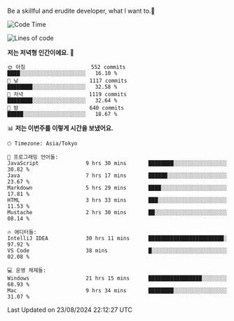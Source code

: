 Be a skillful and erudite developer, what I want to.👶

<!--START_SECTION:waka-->
![Code Time](http://img.shields.io/badge/Code%20Time-1%2C198%20hrs%202%20mins-blue)

![Lines of code](https://img.shields.io/badge/%EC%A0%80%EB%8A%94%20%EC%97%AC%ED%83%9C%EA%B9%8C%EC%A7%80%20-2.7%20million%20%EC%A4%84%EC%9D%98%20%EC%BD%94%EB%93%9C%EB%A5%BC%20%EC%9E%91%EC%84%B1%ED%96%88%EC%96%B4%EC%9A%94.-blue)

**저는 저녁형 인간이에요. 🦉** 

```text
🌞 아침                     552 commits         ████░░░░░░░░░░░░░░░░░░░░░   16.10 % 
🌆 낮　                     1117 commits        ████████░░░░░░░░░░░░░░░░░   32.58 % 
🌃 저녁                     1119 commits        ████████░░░░░░░░░░░░░░░░░   32.64 % 
🌙 밤　                     640 commits         █████░░░░░░░░░░░░░░░░░░░░   18.67 % 
```


📊 **저는 이번주를 이렇게 시간을 보냈어요.** 

```text
🕑︎ Timezone: Asia/Tokyo

💬 프로그래밍 언어들: 
JavaScript               9 hrs 30 mins       ████████░░░░░░░░░░░░░░░░░   30.82 % 
Java                     7 hrs 17 mins       ██████░░░░░░░░░░░░░░░░░░░   23.67 % 
Markdown                 5 hrs 29 mins       ████░░░░░░░░░░░░░░░░░░░░░   17.81 % 
HTML                     3 hrs 33 mins       ███░░░░░░░░░░░░░░░░░░░░░░   11.53 % 
Mustache                 2 hrs 30 mins       ██░░░░░░░░░░░░░░░░░░░░░░░   08.14 % 

🔥 에디터들: 
IntelliJ IDEA            30 hrs 11 mins      ████████████████████████░   97.92 % 
VS Code                  38 mins             █░░░░░░░░░░░░░░░░░░░░░░░░   02.08 % 

💻 운영 체제들: 
Windows                  21 hrs 15 mins      █████████████████░░░░░░░░   68.93 % 
Mac                      9 hrs 34 mins       ████████░░░░░░░░░░░░░░░░░   31.07 % 
```


 Last Updated on 23/08/2024 22:12:27 UTC
<!--END_SECTION:waka-->
